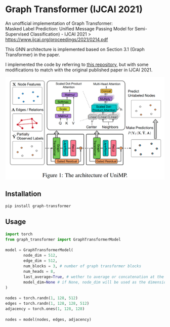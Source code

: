 # Graph Transformer (IJCAI 2021)

An unofficial implementation of Graph Transformer:<br/>
Masked Label Prediction: Unified Message Passing Model for Semi-Supervised Classification) - IJCAI 2021 > https://www.ijcai.org/proceedings/2021/0214.pdf

This GNN architecture is implemented based on Section 3.1 (Graph Transformer) in the paper.

I implemented the code by referring to [this repository](https://github.com/lucidrains/graph-transformer-pytorch), but with some modifications to match with the original published paper in IJCAI 2021.

![image](https://github.com/willyfh/graph-transformer/blob/main/graph-transformer-architecture.png?raw=true)

## Installation

```bash
pip install graph-transformer
```
## Usage
```python
import torch
from graph_transformer import GraphTransformerModel

model = GraphTransformerModel(
        node_dim = 512,
        edge_dim = 512,
        num_blocks = 3, # number of graph transformer blocks
        num_heads = 8,
        last_average=True, # wether to average or concatenation at the last block
        model_dim=None # if None, node_dim will be used as the dimension of the graph transformer block
)

nodes = torch.randn(1, 128, 512)
edges = torch.randn(1, 128, 128, 512)
adjacency = torch.ones(1, 128, 128)

nodes = model(nodes, edges, adjacency)
```

